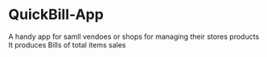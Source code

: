 # QuickBill-App
 A handy app for samll vendoes or shops for managing their stores products 
 It produces Bills of total items sales 
